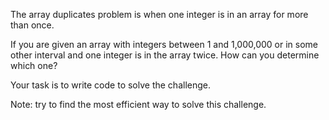 The array duplicates problem is when one integer is in an array for more than once.

If you are given an array with integers between 1 and 1,000,000 or in some other interval and one integer is in the array twice. How can you determine which one?

Your task is to write code to solve the challenge.

Note: try to find the most efficient way to solve this challenge.